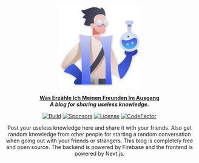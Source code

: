 <p align="center">
    <a href="https://github.com/janlauber">
        <img height="220px" src="public/images/logo/weimfia_logo.png" />
    </a>
</p>

<p align="center">
  <strong>
    <a href="https://weimfia.ch/">Was Erzähle Ich Meinen Freunden Im Ausgang</a>
    <br />
    <i>A blog for sharing useless knowledge.</i>
  </strong>
</p>

<p align="center">
  <a href="https://github.com/janlauber/weimfia/issues"><img
    src="https://img.shields.io/github/issues/janlauber/weimfia"
    alt="Build"
  /></a>
  <a href="https://github.com/sponsors/janlauber"><img
    src="https://img.shields.io/github/sponsors/janlauber" 
    alt="Sponsors"
  /></a>
  <a href="https://github.com/janlauber/weimfia"><img 
    src="https://img.shields.io/github/license/janlauber/weimfia" 
    alt="License"
  /></a>
  <a href="https://www.codefactor.io/repository/github/janlauber/weimfia"><img 
    src="https://www.codefactor.io/repository/github/janlauber/weimfia/badge" 
    alt="CodeFactor" 
  /></a>
</p>

<p align="center">
    Post your useless knowledge here and share it with your friends. Also get random knowledge from other people for starting a random conversation when going out with your friends or strangers.
    This blog is completely free and open source.
    The backend is powered by Firebase and the frontend is powered by Next.js.
</p>